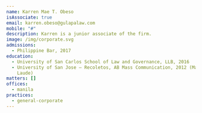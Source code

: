 ```yaml
---
name: Karren Mae T. Obeso
isAssociate: true
email: karren.obeso@gulapalaw.com
mobile: "#"
description: Karren is a junior associate of the firm.
image: /img/corporate.svg
admissions:
  - Philippine Bar, 2017
education:
  - University of San Carlos School of Law and Governance, LLB, 2016
  - University of San Jose – Recoletos, AB Mass Communication, 2012 (Magna Cum
    Laude)
matters: []
offices:
  - manila
practices:
  - general-corporate
---
```

